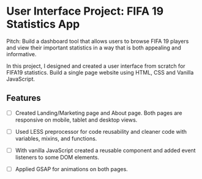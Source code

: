 # User Interface Project: FIFA 19 Statistics App

Pitch: Build a dashboard tool that allows users to browse FIFA 19 players and view their important statistics in a way that is both appealing and informative.

In this project, I designed and created a user interface from scratch for FIFA19 statistics. Build a single page website using HTML, CSS and Vanilla JavaScript.

## Features
* [ ] Created Landing/Marketing page and About page. Both pages are responsive on mobile, tablet and desktop views.

* [ ] Used LESS preprocessor for code reusability and cleaner code with variables, mixins, and functions.

* [ ] With vanilla JavaScript created a reusable component and added event listeners to some DOM elements.

* [ ] Applied GSAP for animations on both pages.




